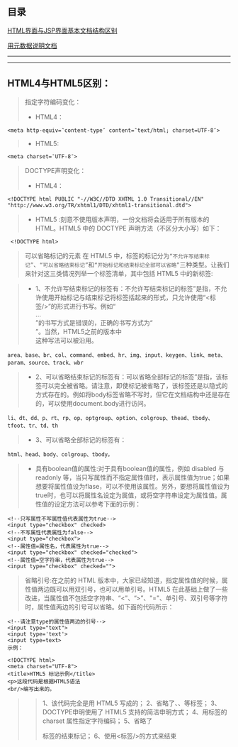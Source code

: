 目录
--
[HTML界面与JSP界面基本文档结构区别](#HTML界面与JSP界面基本文档结构区别)

[用元数据说明文档](#用元数据说明文档)


---
---

## HTML4与HTML5区别：
> 指定字符编码变化：
>*  HTML4：
```
<meta http-equiv=‶content-type″ content=‶text/html; charset=UTF-8″>
```
>*  HTML5:
```
<meta charset=‶UTF-8″>
```
> DOCTYPE声明变化：
>* HTML4：
```
<!DOCTYPE html PUBLIC "-//W3C//DTD XHTML 1.0 Transitional//EN" "http://www.w3.org/TR/xhtml1/DTD/xhtml1-transitional.dtd">
```
>* HTML5 :刻意不使用版本声明，一份文档将会适用于所有版本的 HTML。HTML5 中的 DOCTYPE 声明方法（不区分大小写）如下：
```
 <!DOCTYPE html>
 ```
> 可以省略标记的元素
在 HTML5 中，标签的标记分为`“不允许写结束标记”`、`“可以省略结束标记”`和`“开始标记和结束标记全部可以省略”`三种类型。让我们来针对这三类情况列举一个标签清单，其中包括 HTML5 中的新标签:

>* 1、不允许写结束标记的标签有：不允许写结束标记的标签”是指，不允许使用开始标记与结束标记将标签括起来的形式，只允许使用“<标签/>”的形式进行书写。例如“<br>...</br>”的书写方式是错误的，正确的书写方式为“<br/>”。当然，HTML5之前的版本中<br>这种写法可以被沿用。
```
area、base、br、col、command、embed、hr、img、input、keygen、link、meta、param、source、track、wbr
```
>* 2、可以省略结束标记的标签有：可以省略全部标记的标签”是指，该标签可以完全被省略。请注意，即使标记被省略了，该标签还是以隐式的方式存在的。例如将body标签省略不写时，但它在文档结构中还是存在的，可以使用document.body进行访问。
```
li、dt、dd、p、rt、rp、op、optgroup、option、colgroup、thead、tbody、tfoot、tr、td、th
```
>* 3、可以省略全部标记的标签有：
```
html、head、body、colgroup、tbody。
```
>* 具有boolean值的属性:对于具有boolean值的属性，例如 disabled 与 readonly 等，当只写属性而不指定属性值时，表示属性值为true；如果想要将属性值设为flase，可以不使用该属性。另外，要想将属性值设为true时，也可以将属性名设定为属值，或将空字符串设定为属性值。属性值的设定方法可以参考下面的示例：
```
<!--只写属性不写属性值代表属性为true-->
<input type="checkbox" checked>
<!--不写属性代表属性为false-->
<input type="checkbox">
<!--属性值=属性名，代表属性为true-->
<input type="checkbox" checked="checked">
<!--属性值=空字符串，代表属性为true-->
<input type="checkbox" checked="">
```
> 省略引号:在之前的 HTML 版本中，大家已经知道，指定属性值的时候，属性值两边既可以用双引号，也可以用单引号。HTML5 在此基础上做了一些改进，当属性值不包括空字符串、“<”、“>”、"="、单引号、双引号等字符时，属性值两边的引号可以省略。如下面的代码所示：
```
<!--请注意type的属性值两边的引号-->
<input type="text">
<input type='text'>
<input type=text>
示例：

<!DOCTYPE html>
<meta charset="UTF-8">
<title>HTML5 标记示例</title>
<p>这段代码是根据HTML5语法
<br/>编写出来的。
```
>> 1、该代码完全是用 HTML5 写成的；
>> 2、省略了<html>、<head>、<body>等标签；
>> 3、DOCTYPE申明使用了 HTML5 支持的简洁申明方式；
>> 4、用<meta>标签的 charset 属性指定字符编码；
>> 5、省略了<p>标签的结束标记；
>> 6、使用<标签/>的方式来结束<title>标签以及<br>标签。
 
 
 
 
 
## HTML界面与JSP界面基本文档结构区别
* html基本文档组成
```
<!DOCTYPE html>
<html>
<head>
<title>文档的标题</title>
</head>
<body>
  * HTMl文档的外层元素由两个元素确定：DOCTYPE、html。DOCTYPE元素让浏览器明白处理的是HTML文档。
  * HTML元素的开始标签，告诉浏览器直到HTML结束标签，所有元素都应作为HTML处理。
</body>
</html>
```
* jsp基本文档组成
```
<%@ page language="java" contentType="text/html; charset=UTF-8"%>
<%@ taglib prefix="f" uri="http://java.sun.com/jsp/jstl/fmt"%>
<html>
<head>
<meta http-equiv="Content-Type" content="text/html; charset=ISO-8859-1">
<title>文档标题</title>
</head>
<body>
 *    组成jsp的五部分 
      1.模板元素：html、xml
      
      2.注释元素
        (1)html注释，显示在客户端源码中  <!--  注释 -->
        
        (2)jsp注释，不会显示在客户端源码，只在jsp中 <% -- 注释 --%>
            
        (3)单行注释与多行注释， 单行// 多行/**  注释  */
            
      3.指令元素
      (1)page指令：     <%@page %>
      
      (2)include指令：  包含代码,静态包含 <%@include file=""%>
      
      (3)taglib：      <%@taglib prefix="c"   uri="taglibURI" %> 标签前缀找到标签描述文件和标签库的方式

      4.脚本元素
      (1)声明   <%!  方法或者变量%> 被转换成servlet中的实例属性和实例方法
      
      (2)表达式  <%=%>  例：<%="你好，世界" %>  相当于jsp中的out.println("你好，世界");  转化成servlet中的out.print("你好，世界" );
      
      (3)scriptlets <%  %>  多个scriptlets合成一个被包含在servlet的service方法中

      5.动作元素
      1.<jsp:param>， 
      以名值对的形式为其他标签提供附加信息 <jsp:param name="" value=""/>
      
      2.<jsp:include>， 
      包含的是结果，两个文件   <!--flush属性必须为true-->   <jsp:include page="" flush="true"/>
      或者
      <jsp:include page="" flush=""true"> 
          <jsp:param name="" value=""/>  
      </jsp:include>
      
      3<jsp:forward>，  
      请求转发,每当遇到此操作时，就停止执行当前的jsp,转而执行被转发的资源。 <jsp:forward page=""/>
      或者
      <jsp:forward page="">
          <jsp:param name="" value=""/>
      </jsp:forward>
      
      4.<jsp:useBean>、<jsp:setProperty>、<jsp:getProperty>

      <jsp:useBean id="id" scope="page|request|session|application" class="">
         <jsp:setProperty name="id" property="*"/>
      </jsp:useBean>

      <jsp:getProperty name="id" property="属性名"/>
      
      5.<jsp:plugin>
      可以使用它来插入Applet或者JavaBean
</body>
</html>
```

## 用元数据说明文档
* 指定名/值数据对
> 1.如表：meta元素使用的预定义元素数据类型
  
  元素数据名称|说明|
  |-|:-:|
  application name|当前页所属web应用系统名称
  author|当前页作者名
  description|用来生成HTML的软件名称（通常用于以Ruby on Rails、ASP.NET等服务器端框架生成HTLML页的情况下）
  keywords|一批以逗号分开的字符串，用来描述页面的内容
  
> 2.声明字符串编码：
```
<mate charset="Utf-8"/>
```
 
> 3.模拟HTTP标头字段： 
```
<meta http-equiv="refresh" content="5">
注:   refresh的设置为每5s再次载入界面
      http-equiv属性使用至有：`refresh`、`default-style`、`content-type`。
 ```







